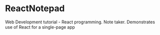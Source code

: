 # ReactNotepad
Web Development tutorial - React programming. Note taker.  Demonstrates use of React for a single-page app
